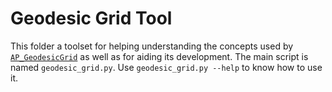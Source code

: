 # Geodesic Grid Tool #

This folder a toolset for helping understanding the concepts used by
[`AP_GeodesicGrid`](../../AP_GeodesicGrid.cpp) as well as for aiding its
development. The main script is named `geodesic_grid.py`. Use `geodesic_grid.py
--help` to know how to use it.

